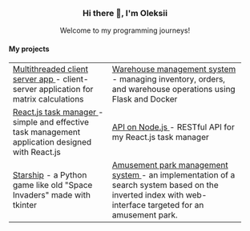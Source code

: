 <div align="center" style="padding: 20px;">
    <h3>Hi there 👋, I'm Oleksii</h3>
    <p> Welcome to my programming journeys! </p>
    <h4 align="left">My projects</h4>
    <table align="center">
        <tr>
            <td><a href="https://github.com/Neamen1/Multithread-client-server"> Multithreaded client server app </a> - client-server application for matrix calculations</td>
            <td><a href="https://github.com/Neamen1/Warehouse-management-system"> Warehouse management system</a> - managing inventory, orders, and warehouse operations using Flask and Docker</td>
        </tr>
        <tr>
            <td><a href="https://github.com/Neamen1/React-task-manager"> React.js task manager </a> - simple and effective task management application designed with React.js </td>
            <td><a href="https://github.com/Neamen1/Node-api-task-man"> API on Node.js </a> - RESTful API for my React.js task manager </td>
        </tr>
        <tr>
            <td><a href="https://github.com/Neamen1/PythonGameStarship"> Starship</a> - a Python game like old "Space Invaders" made with tkinter </td>
            <td><a <a href="https://github.com/Neamen1/Amusement-park-management-system"> Amusement park management system </a> - an implementation of a search system based on the inverted index with web-interface targeted for an amusement park.
        </tr>
    </table>
</div>
